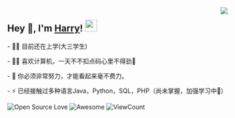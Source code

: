 <!--
**Rr210/Rr210** is a ✨ _special_ ✨ repository because its `README.md` (this file) appears on your GitHub profile.

Here are some ideas to get you started:

- 🔭 I’m currently working on ...
- 🌱 I’m currently learning ...
- 👯 I’m looking to collaborate on ...
- 🤔 I’m looking for help with ...
- 💬 Ask me about ...
- 📫 How to reach me: ...
- 😄 Pronouns: ...
- ⚡ Fun fact: ...
-->

<img align="right" src="https://github-readme-stats.vercel.app/api?username=Rr210&show_icons=true&hide_border=true&icon_color=586069&title_color=a0a9af">
<h2>  Hey 👋, I'm <a href="https://mr90.top" target="_blank">Harry</a>! <img src="https://user-images.githubusercontent.com/5679180/79618120-0daffb80-80be-11ea-819e-d2b0fa904d07.gif" width="27px"></h2>
<p>- 👨‍🎓 目前还在上学(大三学生) </p>
<p>- 🕵️‍♂️ 喜欢计算机，一天不不扣点码心里不得劲🤗 </p>
<p>- 💬 你必须非常努力，才能看起来毫不费力。</p>
<p>- ⚡ 已经接触过多种语言Java，Python，SQL，PHP（尚未掌握，加强学习中💪）  </p>

![Open Source Love](https://badges.frapsoft.com/os/v2/open-source.svg?v=103)
![Awesome](https://cdn.rawgit.com/sindresorhus/awesome/d7305f38d29fed78fa85652e3a63e154dd8e8829/media/badge.svg)
![ViewCount](https://views.whatilearened.today/views/github/Rr210/Rr210.svg?cache=remove)

<!--
<img align="left" src="https://github-readme-stats.vercel.app/api/top-langs/?username=Rr210&show_icons=true&hide_border=true&icon_color=586069&title_color=a0a9af">
-->

